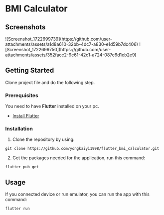 # BMI Calculator

## Screenshots

<span>
![Screenshot_1722699739](https://github.com/user-attachments/assets/a1d8a610-32bb-4dc7-a830-e1d59b7dc406)
![Screenshot_1722699750](https://github.com/user-attachments/assets/352facc2-9c61-42c1-a724-087c6d1eb2e9)
</span>

## Getting Started

Clone project file and do the following step.

### Prerequisites

You need to have **Flutter** installed on your pc.
* [Install Flutter](https://flutter.dev/docs/get-started/install)

### Installation

1. Clone the repository by using: 
```
git clone https://github.com/yongkaiyi1998/flutter_bmi_calculator.git
```
2. Get the packages needed for the application, run this command:
```
flutter pub get
```

## Usage

If you connected device or run emulator, you can run the app with this command:
```
flutter run
```
